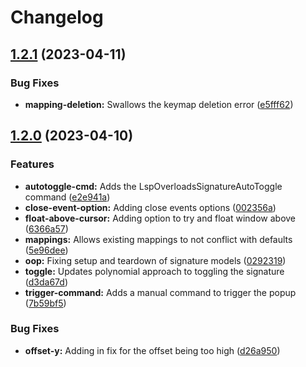 # Changelog

## [1.2.1](https://github.com/Issafalcon/lsp-overloads.nvim/compare/v1.2.0...v1.2.1) (2023-04-11)


### Bug Fixes

* **mapping-deletion:** Swallows the keymap deletion error ([e5fff62](https://github.com/Issafalcon/lsp-overloads.nvim/commit/e5fff6210c7802e54d1888c4bf8bc50196a2bd14))

## [1.2.0](https://github.com/Issafalcon/lsp-overloads.nvim/compare/v1.1.0...v1.2.0) (2023-04-10)


### Features

* **autotoggle-cmd:** Adds the LspOverloadsSignatureAutoToggle command ([e2e941a](https://github.com/Issafalcon/lsp-overloads.nvim/commit/e2e941aed36ae0677bef65c823d9c600d37928bd))
* **close-event-option:** Adding close events options ([002356a](https://github.com/Issafalcon/lsp-overloads.nvim/commit/002356aac2711535a231322e43bec09893f332b4))
* **float-above-cursor:** Adding option to try and float window above ([6366a57](https://github.com/Issafalcon/lsp-overloads.nvim/commit/6366a57f90d74ccfcf0b64b634a4b8ec84c5f1c6))
* **mappings:** Allows existing mappings to not conflict with defaults ([5e96dee](https://github.com/Issafalcon/lsp-overloads.nvim/commit/5e96dee8138d50580b90dd19b4f4536f64d2ee18))
* **oop:** Fixing setup and teardown of signature models ([0292319](https://github.com/Issafalcon/lsp-overloads.nvim/commit/0292319c11522c480d6326aa462cc454f3d0aa3c))
* **toggle:** Updates polynomial approach to toggling the signature ([d3da67d](https://github.com/Issafalcon/lsp-overloads.nvim/commit/d3da67d109c01fab46b07ec52e5e20b15323907a))
* **trigger-command:** Adds a manual command to trigger the popup ([7b59bf5](https://github.com/Issafalcon/lsp-overloads.nvim/commit/7b59bf568ab5da03542d0d3f470c9753809cd636))


### Bug Fixes

* **offset-y:** Adding in fix for the offset being too high ([d26a950](https://github.com/Issafalcon/lsp-overloads.nvim/commit/d26a950365eebb5f47aae2040162e431fc4729a1))

